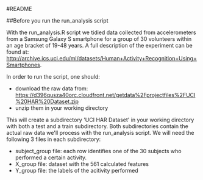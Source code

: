 #README

##Before you run the run_analysis script

With the run_analysis.R script we tidied data collected from accelerometers from a Samsung Galaxy S smartphone for a group of 30 volunteers within an age bracket of 19-48 years. A full description of the experiment can be found at: http://archive.ics.uci.edu/ml/datasets/Human+Activity+Recognition+Using+Smartphones.

In order to run the script, one should:
* download the raw data from: https://d396qusza40orc.cloudfront.net/getdata%2Fprojectfiles%2FUCI%20HAR%20Dataset.zip
* unzip them in your working directory

This will create a subdirectory 'UCI HAR Dataset' in your working directory with both a test and a train subdirectory. 
Both subdirectories contain the actual raw data we'll process with the run_analysis script. We will need the following 3 files in each subdirectory:
* subject_group file: each row identifies one of the 30 subjects who performed a certain activity. 
* X_group file: dataset with the 561 calculated features
* Y_group file: the labels of the acitivity performed

##